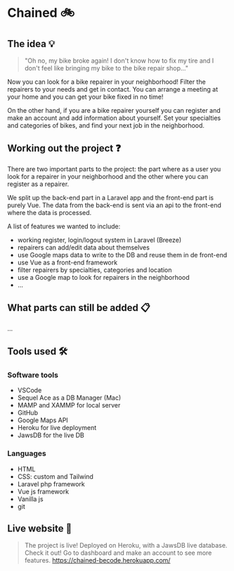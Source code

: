 # Chained :bike:

## The idea :bulb:

> "Oh no, my bike broke again! I don't know how to fix my tire and I don't feel like bringing my bike to the bike repair shop..."

Now you can look for a bike repairer in your neighborhood! Filter the repairers to your needs and get in contact. You can arrange a meeting at your home and you can get your bike fixed in no time!

On the other hand, if you are a bike repairer yourself you can register and make an account and add information about yourself. Set your specialties and categories of bikes, and find your next job in the neighborhood.

## Working out the project :question:

There are two important parts to the project: the part where as a user you look for a repairer in your neighborhood and the other where you can register as a repairer.

We split up the back-end part in a Laravel app and the front-end part is purely Vue. The data from the back-end is sent via an api to the front-end where the data is processed.

A list of features we wanted to include:

-   working register, login/logout system in Laravel (Breeze)
-   repairers can add/edit data about themselves
-   use Google maps data to write to the DB and reuse them in de front-end
-   use Vue as a front-end framework
-   filter repairers by specialties, categories and location
-   use a Google map to look for repairers in the neighborhood
-   ...

## What parts can still be added :clipboard:

...

## Tools used :hammer_and_wrench:

### Software tools

-   VSCode
-   Sequel Ace as a DB Manager (Mac)
-   MAMP and XAMMP for local server
-   GitHub
-   Google Maps API
-   Heroku for live deployment
-   JawsDB for the live DB

### Languages

-   HTML
-   CSS: custom and Tailwind
-   Laravel php framework
-   Vue js framework
-   Vanilla js
-   git

## Live website :pushpin:

> The project is live! Deployed on Heroku, with a JawsDB live database.
> Check it out! Go to dashboard and make an account to see more features.
> https://chained-becode.herokuapp.com/
